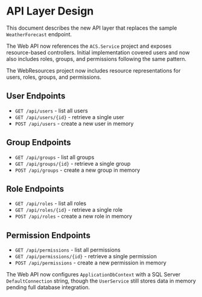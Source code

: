 # API Layer Design

This document describes the new API layer that replaces the sample `WeatherForecast` endpoint.

The Web API now references the `ACS.Service` project and exposes resource-based controllers.
Initial implementation covered users and now also includes roles, groups, and permissions following the same pattern.

The WebResources project now includes resource representations for users, roles, groups, and permissions.

## User Endpoints
- `GET /api/users` - list all users
- `GET /api/users/{id}` - retrieve a single user
- `POST /api/users` - create a new user in memory

## Group Endpoints
- `GET /api/groups` - list all groups
- `GET /api/groups/{id}` - retrieve a single group
- `POST /api/groups` - create a new group in memory

## Role Endpoints
- `GET /api/roles` - list all roles
- `GET /api/roles/{id}` - retrieve a single role
- `POST /api/roles` - create a new role in memory

## Permission Endpoints
- `GET /api/permissions` - list all permissions
- `GET /api/permissions/{id}` - retrieve a single permission
- `POST /api/permissions` - create a new permission in memory

The Web API now configures `ApplicationDbContext` with a SQL Server `DefaultConnection` string, though the `UserService` still stores data in memory pending full database integration.

